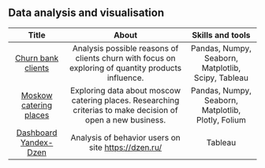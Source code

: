 ## Data analysis and visualisation
|**Title**   |**About**|  **Skills and tools**|
|:-------------:|:------------:|:--------------:|
|[Churn bank clients](https://github.com/epanch/Data_analysis/blob/main/Churn%20bank%20clients/bank_project.ipynb)| Analysis possible reasons of clients churn with focus on exploring of quantity products influence.| Pandas, Numpy, Seaborn, Matplotlib, Scipy, Tableau|
|[Moskow catering places](https://github.com/epanch/Data_analysis/blob/main/Moscow%20catering%20places/moscow_places_project.ipynb)| Exploring data about moscow catering places. Researching criterias to make decision of open a new business.|Pandas, Numpy, Seaborn, Matplotlib, Plotly, Folium
|[Dashboard Yandex-Dzen](https://public.tableau.com/app/profile/egor7452/viz/Project_dzen_16766649863580/Dashboard1?publish=yes)| Analysis of behavior users on site https://dzen.ru/ | Tableau

